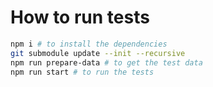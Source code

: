 # How to run tests

```bash
npm i # to install the dependencies
git submodule update --init --recursive
npm run prepare-data # to get the test data
npm run start # to run the tests
```
